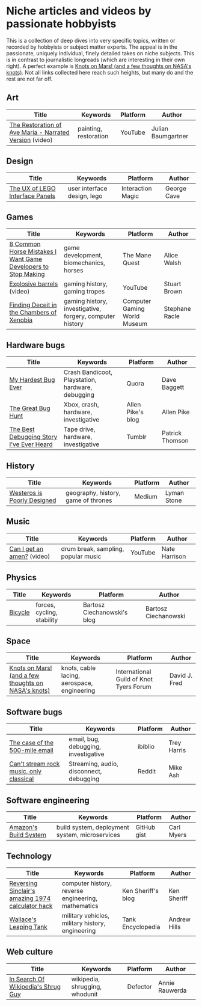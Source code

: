 # Niche articles and videos by passionate hobbyists

This is a collection of deep dives into very specific topics, written or recorded by hobbyists or subject matter experts. The appeal is in the passionate, uniquely individual, finely detailed takes on niche subjects. This is in contrast to journalistic longreads (which are interesting in their own right). A perfect example is [Knots on Mars! (and a few thoughts on NASA's knots)](https://igkt.net/sm/index.php?topic=4028.0). Not all links collected here reach such heights, but many do and the rest are not far off.

## Art

| Title                                                                                                  | Keywords              | Platform | Author             |
| ------------------------------------------------------------------------------------------------------ | --------------------- | -------- | ------------------ |
| [The Restoration of Ave Maria - Narrated Version](https://www.youtube.com/watch?v=5G1C3aBY62E) (video) | painting, restoration | YouTube  | Julian Baumgartner |

## Design

| Title                                                                               | Keywords                    | Platform          | Author      |
| ----------------------------------------------------------------------------------- | --------------------------- | ----------------- | ----------- |
| [The UX of LEGO Interface Panels](https://interactionmagic.com/UX-LEGO-Interfaces/) | user interface design, lego | Interaction Magic | George Cave |

## Games

| Title                                                                                                                                                                      | Keywords                                                 | Platform                     | Author         |
| -------------------------------------------------------------------------------------------------------------------------------------------------------------------------- | -------------------------------------------------------- | ---------------------------- | -------------- |
| [8 Common Horse Mistakes I Want Game Developers to Stop Making](https://www.themanequest.com/blog/2021/8/22/8-common-horse-mistakes-i-want-game-developers-to-stop-making) | game development, biomechanics, horses                   | The Mane Quest               | Alice Walsh    |
| [Explosive barrels](https://www.youtube.com/watch?v=LMYEE8lvlvA) (video)                                                                                                   | gaming history, gaming tropes                            | YouTube                      | Stuart Brown   |
| [Finding Deceit in the Chambers of Xenobia](https://cgwmuseum.org/columns/index.php?id=5)                                                                                  | gaming history, investigative, forgery, computer history | Computer Gaming World Museum | Stephane Racle |

## Hardware bugs

| Title                                                                                                                                 | Keywords                                          | Platform          | Author          |
| ------------------------------------------------------------------------------------------------------------------------------------- | ------------------------------------------------- | ----------------- | --------------- |
| [My Hardest Bug Ever](https://www.quora.com/Programming-Interviews/Whats-the-hardest-bug-youve-debugged/answer/Dave-Baggett)          | Crash Bandicoot, Playstation, hardware, debugging | Quora             | Dave Baggett    |
| [The Great Bug Hunt](https://allenpike.com/2018/the-great-bug-hunt)                                                                   | Xbox, crash, hardware, investigative              | Allen Pike's blog | Allen Pike      |
| [The Best Debugging Story I've Ever Heard](https://patrickthomson.tumblr.com/post/2499755681/the-best-debugging-story-ive-ever-heard) | Tape drive, hardware, investigative               | Tumblr            | Patrick Thomson |

## History

| Title                                                                                                       | Keywords                            | Platform | Author      |
| ----------------------------------------------------------------------------------------------------------- | ----------------------------------- | -------- | ----------- |
| [Westeros is Poorly Designed](https://medium.com/migration-issues/westeros-is-poorly-designed-3b01cf5cdcaf) | geography, history, game of thrones | Medium   | Lyman Stone |

## Music

| Title                                                                     | Keywords                            | Platform | Author        |
| ------------------------------------------------------------------------- | ----------------------------------- | -------- | ------------- |
| [Can I get an amen?](https://www.youtube.com/watch?v=XPoxZW8JzzM) (video) | drum break, sampling, popular music | YouTube  | Nate Harrison |

## Physics

| Title                                     | Keywords                   | Platform                    | Author               |
| ----------------------------------------- | -------------------------- | --------------------------- | -------------------- |
| [Bicycle](https://ciechanow.ski/bicycle/) | forces, cycling, stability | Bartosz Ciechanowski's blog | Bartosz Ciechanowski |

## Space

| Title                                                                                             | Keywords                                    | Platform                                | Author        |
| ------------------------------------------------------------------------------------------------- | ------------------------------------------- | --------------------------------------- | ------------- |
| [Knots on Mars! (and a few thoughts on NASA's knots)](https://igkt.net/sm/index.php?topic=4028.0) | knots, cable lacing, aerospace, engineering | International Guild of Knot Tyers Forum | David J. Fred |

## Software bugs

| Title                                                                                                                                           | Keywords                                | Platform | Author      |
| ----------------------------------------------------------------------------------------------------------------------------------------------- | --------------------------------------- | -------- | ----------- |
| [The case of the 500-mile email](https://www.ibiblio.org/harris/500milemail.html)                                                               | email, bug, debugging, investigative    | ibiblio  | Trey Harris |
| [Can't stream rock music, only classical](https://www.reddit.com/r/talesfromtechsupport/comments/14ulhl/cant_stream_rock_music_only_classical/) | Streaming, audio, disconnect, debugging | Reddit   | Mike Ash    |

## Software engineering

| Title                                                                                      | Keywords                                       | Platform    | Author     |
| ------------------------------------------------------------------------------------------ | ---------------------------------------------- | ----------- | ---------- |
| [Amazon's Build System](https://gist.github.com/terabyte/15a2d3d407285b8b5a0a7964dd6283b0) | build system, deployment system, microservices | GitHub gist | Carl Myers |

## Technology

| Title                                                                                                                      | Keywords                                           | Platform           | Author       |
| -------------------------------------------------------------------------------------------------------------------------- | -------------------------------------------------- | ------------------ | ------------ |
| [Reversing Sinclair's amazing 1974 calculator hack](http://files.righto.com/calculator/sinclair_scientific_simulator.html) | computer history, reverse engineering, mathematics | Ken Sheriff's blog | Ken Sheriff  |
| [Wallace's Leaping Tank](https://tanks-encyclopedia.com/wallace-leaping-tank/)                                             | military vehicles, military history, engineering   | Tank Encyclopedia  | Andrew Hills |

## Web culture

| Title                                                                                        | Keywords                       | Platform | Author         |
| -------------------------------------------------------------------------------------------- | ------------------------------ | -------- | -------------- |
| [In Search Of Wikipedia's Shrug Guy](https://defector.com/in-search-of-wikipedias-shrug-guy) | wikipedia, shrugging, whodunit | Defector | Annie Rauwerda |
